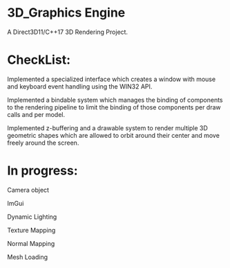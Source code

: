 # 3D_Graphics Engine

A Direct3D11/C++17 3D Rendering Project.

# CheckList:
Implemented a specialized interface which creates a window with mouse and keyboard event handling using the WIN32 API.

Implemented a bindable system which manages the binding of components to the rendering pipeline to limit the binding of those components per draw calls and per model.

Implemented z-buffering and a drawable system to render multiple 3D geometric shapes which are allowed to orbit around their center and move freely around the screen.

# In progress:
Camera object

ImGui

Dynamic Lighting

Texture Mapping

Normal Mapping

Mesh Loading
